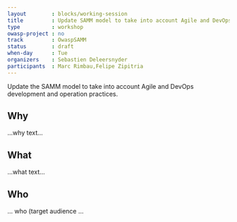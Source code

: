 ```yaml
---
layout        : blocks/working-session
title         : Update SAMM model to take into account Agile and DevOps
type          : workshop
owasp-project : no
track         : OwaspSAMM
status        : draft
when-day      : Tue
organizers    : Sebastien Deleersnyder
participants  : Marc Rimbau,Felipe Zipitria
---
```


Update the SAMM model to take into account Agile and DevOps development and operation practices.

## Why

...why text...

## What

...what text...

## Who

... who (target audience ...
